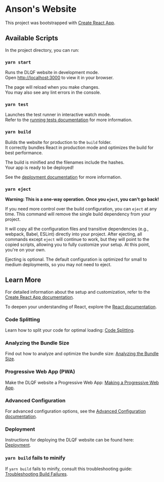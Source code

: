 # Anson's Website

This project was bootstrapped with [Create React App](https://github.com/facebook/create-react-app).

## Available Scripts

In the project directory, you can run:

### `yarn start`

Runs the DLQF website in development mode.  
Open [http://localhost:3000](http://localhost:3000) to view it in your browser.

The page will reload when you make changes.  
You may also see any lint errors in the console.

### `yarn test`

Launches the test runner in interactive watch mode.  
Refer to the [running tests documentation](https://facebook.github.io/create-react-app/docs/running-tests) for more information.

### `yarn build`

Builds the website for production to the `build` folder.  
It correctly bundles React in production mode and optimizes the build for best performance.

The build is minified and the filenames include the hashes.  
Your app is ready to be deployed!

See the [deployment documentation](https://facebook.github.io/create-react-app/docs/deployment) for more information.

### `yarn eject`

**Warning: This is a one-way operation. Once you `eject`, you can't go back!**

If you need more control over the build configuration, you can `eject` at any time. This command will remove the single build dependency from your project.

It will copy all the configuration files and transitive dependencies (e.g., webpack, Babel, ESLint) directly into your project. After ejecting, all commands except `eject` will continue to work, but they will point to the copied scripts, allowing you to fully customize your setup. At this point, you're on your own.

Ejecting is optional. The default configuration is optimized for small to medium deployments, so you may not need to eject.

## Learn More

For detailed information about the setup and customization, refer to the [Create React App documentation](https://facebook.github.io/create-react-app/docs/getting-started).

To deepen your understanding of React, explore the [React documentation](https://reactjs.org/).

### Code Splitting

Learn how to split your code for optimal loading: [Code Splitting](https://facebook.github.io/create-react-app/docs/code-splitting).

### Analyzing the Bundle Size

Find out how to analyze and optimize the bundle size: [Analyzing the Bundle Size](https://facebook.github.io/create-react-app/docs/analyzing-the-bundle-size).

### Progressive Web App (PWA)

Make the DLQF website a Progressive Web App: [Making a Progressive Web App](https://facebook.github.io/create-react-app/docs/making-a-progressive-web-app).

### Advanced Configuration

For advanced configuration options, see the [Advanced Configuration documentation](https://facebook.github.io/create-react-app/docs/advanced-configuration).

### Deployment

Instructions for deploying the DLQF website can be found here: [Deployment](https://facebook.github.io/create-react-app/docs/deployment).

### `yarn build` fails to minify

If `yarn build` fails to minify, consult this troubleshooting guide: [Troubleshooting Build Failures](https://facebook.github.io/create-react-app/docs/troubleshooting#npm-run-build-fails-to-minify).
